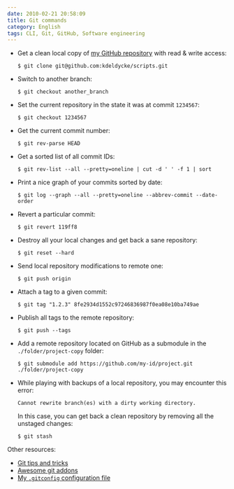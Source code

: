```yaml
---
date: 2010-02-21 20:58:09
title: Git commands
category: English
tags: CLI, Git, GitHub, Software engineering
---
```


- Get a clean local copy of [my GitHub repository](https://github.com/kdeldycke/scripts) with read & write access:

  ```shell-session
  $ git clone git@github.com:kdeldycke/scripts.git
  ```

- Switch to another branch:

  ```shell-session
  $ git checkout another_branch
  ```

- Set the current repository in the state it was at commit `1234567`:

  ```shell-session
  $ git checkout 1234567
  ```

- Get the current commit number:

  ```shell-session
  $ git rev-parse HEAD
  ```

- Get a sorted list of all commit IDs:

  ```shell-session
  $ git rev-list --all --pretty=oneline | cut -d ' ' -f 1 | sort
  ```

- Print a nice graph of your commits sorted by date:

  ```shell-session
  $ git log --graph --all --pretty=oneline --abbrev-commit --date-order
  ```

- Revert a particular commit:

  ```shell-session
  $ git revert 119ff8
  ```

- Destroy all your local changes and get back a sane repository:

  ```shell-session
  $ git reset --hard
  ```

- Send local repository modifications to remote one:

  ```shell-session
  $ git push origin
  ```

- Attach a tag to a given commit:

  ```shell-session
  $ git tag "1.2.3" 8fe2934d1552c97246836987f0ea08e10ba749ae
  ```

- Publish all tags to the remote repository:

  ```shell-session
  $ git push --tags
  ```

- Add a remote repository located on GitHub as a submodule in the `./folder/project-copy` folder:

  ```shell-session
  $ git submodule add https://github.com/my-id/project.git ./folder/project-copy
  ```

- While playing with backups of a local repository, you may encounter this error:

  ```text
  Cannot rewrite branch(es) with a dirty working directory.
  ```

  In this case, you can get back a clean repository by removing all the unstaged changes:

  ```shell-session
  $ git stash
  ```

Other resources:

- [Git tips and tricks](https://github.com/git-tips/tips#git-tips)
- [Awesome git addons](https://github.com/stevemao/awesome-git-addons)
- [My `.gitconfig` configuration file](https://github.com/kdeldycke/dotfiles/blob/main/dotfiles/.gitconfig)
